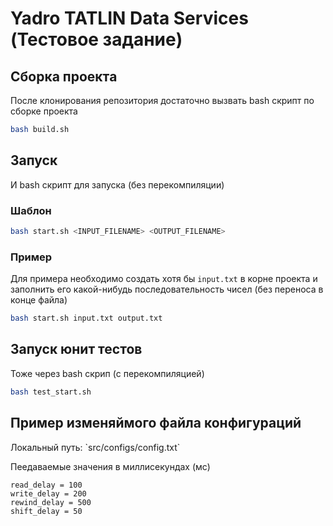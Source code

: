 # Yadro TATLIN Data Services (Тестовое задание)

## Сборка проектa
После клонирования репозитория достаточно вызвать bash скрипт по сборке проекта
```bash
bash build.sh
```

## Запуск
И bash скрипт для запуска (без перекомпиляции)
### Шаблон
```bash
bash start.sh <INPUT_FILENAME> <OUTPUT_FILENAME>
```
### Пример
Для примера необходимо создать хотя бы `input.txt` в корне проекта и заполнить его какой-нибудь последовательность чисел (без переноса в конце файла)
```bash
bash start.sh input.txt output.txt
```

## Запуск юнит тестов
Тоже через bash скрип (с перекомпиляцией)
```bash
bash test_start.sh
```

## Пример изменяймого файла конфигураций
<p>Локальный путь: `src/configs/config.txt`</p>
<p>Пеедаваемые значения в миллисекундах (мс)</p>

```
read_delay = 100
write_delay = 200
rewind_delay = 500
shift_delay = 50
```
